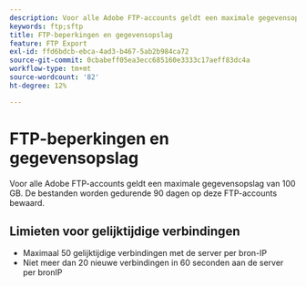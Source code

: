 ```yaml
---
description: Voor alle Adobe FTP-accounts geldt een maximale gegevensopslag van 2 GB (of 63 bestanden). De bestanden worden gedurende 90 dagen op deze FTP-accounts bewaard.
keywords: ftp;sftp
title: FTP-beperkingen en gegevensopslag
feature: FTP Export
exl-id: ffd6bdcb-ebca-4ad3-b467-5ab2b984ca72
source-git-commit: 0cbabeff05ea3ecc685160e3333c17aeff83dc4a
workflow-type: tm+mt
source-wordcount: '82'
ht-degree: 12%

---
```


# FTP-beperkingen en gegevensopslag

Voor alle Adobe FTP-accounts geldt een maximale gegevensopslag van 100 GB. De bestanden worden gedurende 90 dagen op deze FTP-accounts bewaard.

## Limieten voor gelijktijdige verbindingen

* Maximaal 50 gelijktijdige verbindingen met de server per bron-IP
* Niet meer dan 20 nieuwe verbindingen in 60 seconden aan de server per bronIP
